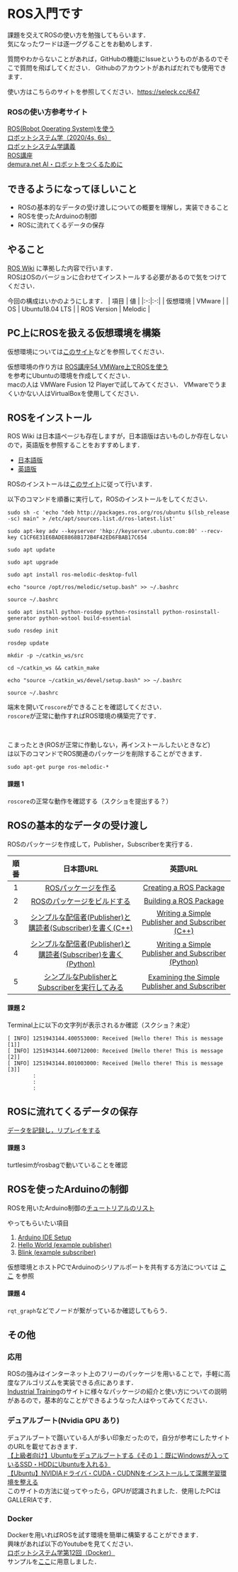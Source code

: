 # ROS入門です

課題を交えてROSの使い方を勉強してもらいます．  
気になったワードは逐一ググることをお勧めします．

質問やわからないことがあれば，GitHubの機能にIssueというものがあるのでそこで質問を飛ばしてください．
Githubのアカウントがあればだれでも使用できます．

使い方はこちらのサイトを参照してください．https://seleck.cc/647

### ROSの使い方参考サイト
[ROS(Robot Operating System)を使う](http://forestofazumino.web.fc2.com/ros/ros_top.html)  
[ロボットシステム学（2020/4s, 6s）](https://lab.ueda.tech/?page=robosys_2020)  
[ロボットシステム学講義](https://www.youtube.com/playlist?list=PLbUh9y6MXvjdIB5A9uhrZVrhAaXc61Pzz)  
[ROS講座](https://qiita.com/srs/items/5f44440afea0eb616b4a)  
[demura.net AI・ロボットをつくるために](https://demura.net/)  
## **できるようになってほしいこと**
- ROSの基本的なデータの受け渡しについての概要を理解し，実装できること
- ROSを使ったArduinoの制御
- ROSに流れてくるデータの保存

## **やること**

[ROS Wiki](http://wiki.ros.org/ROS/Tutorials) に準拠した内容で行います．  
ROSはOSのバージョンに合わせてインストールする必要があるので気をつけてください．  

今回の構成はいかのようにします．
| 項目 | 値 |
|:-:|:-:|
| 仮想環境 | VMware |
| OS | Ubuntu18.04 LTS |
| ROS Version | Melodic |


## **PC上にROSを扱える仮想環境を構築**

仮想環境については[このサイト](https://bcblog.sios.jp/what-is-virtualenvironment-vmware/)などを参照してください．


仮想環境の作り方は
[ROS講座54 VMWare上でROSを使う](https://qiita.com/srs/items/25efd45641c274bb8415)  
を参考にUbuntuの環境を作成してください．  
macの人は VMWare Fusion 12 Playerで試してみてください．
VMwareでうまくいかない人はVirtualBoxを使用してください．

## **ROSをインストール**

ROS Wiki は日本語ページも存在しますが，日本語版は古いものしか存在しないので，英語版を参照することをおすすめします．
- [日本語版](http://wiki.ros.org/ja/ROS/Tutorials)
- [英語版](http://wiki.ros.org/ROS/Tutorials)


ROSのインストールは[このサイト](http://wiki.ros.org/melodic/Installation/Ubuntu)に従って行います．

以下のコマンドを順番に実行して，ROSのインストールをしてください．  

```
sudo sh -c 'echo "deb http://packages.ros.org/ros/ubuntu $(lsb_release -sc) main" > /etc/apt/sources.list.d/ros-latest.list'

sudo apt-key adv --keyserver 'hkp://keyserver.ubuntu.com:80' --recv-key C1CF6E31E6BADE8868B172B4F42ED6FBAB17C654

sudo apt update

sudo apt upgrade

sudo apt install ros-melodic-desktop-full

echo "source /opt/ros/melodic/setup.bash" >> ~/.bashrc

source ~/.bashrc

sudo apt install python-rosdep python-rosinstall python-rosinstall-generator python-wstool build-essential

sudo rosdep init

rosdep update

mkdir -p ~/catkin_ws/src

cd ~/catkin_ws && catkin_make

echo "source ~/catkin_ws/devel/setup.bash" >> ~/.bashrc

source ~/.bashrc
```

端末を開いて`roscore`ができることを確認してください．  
`roscore`が正常に動作すればROS環境の構築完了です．

<br>

こまったとき(ROSが正常に作動しない，再インストールしたいときなど)  
は以下のコマンドでROS関連のパッケージを削除することができます．

```
sudo apt-get purge ros-melodic-*
```

#### 課題  1
`roscore`の正常な動作を確認する（スクショを提出する？）


## **ROSの基本的なデータの受け渡し**

ROSのパッケージを作成して，Publisher，Subscriberを実行する．

| 順番 | 日本語URL | 英語URL |
|:-:|:-:|:-:|
|1| [ROSパッケージを作る](http://wiki.ros.org/ja/ROS/Tutorials/CreatingPackage) | [Creating a ROS Package](http://wiki.ros.org/ROS/Tutorials/CreatingPackage) |
|2| [ROSのパッケージをビルドする](http://wiki.ros.org/ja/ROS/Tutorials/BuildingPackages) | [Building a ROS Package](http://wiki.ros.org/ROS/Tutorials/BuildingPackages) |
|3| [シンプルな配信者(Publisher)と購読者(Subscriber)を書く(C++)](http://wiki.ros.org/ja/ROS/Tutorials/WritingPublisherSubscriber%28c%2B%2B%29) | [Writing a Simple Publisher and Subscriber (C++)](http://wiki.ros.org/ROS/Tutorials/WritingPublisherSubscriber%28c%2B%2B%29) |
|4| [シンプルな配信者(Publisher)と購読者(Subscriber)を書く(Python)](http://wiki.ros.org/ja/ROS/Tutorials/WritingPublisherSubscriber%28python%29) | [Writing a Simple Publisher and Subscriber (Python)](http://wiki.ros.org/ROS/Tutorials/WritingPublisherSubscriber%28python%29) |
|5| [シンプルなPublisherとSubscriberを実行してみる](http://wiki.ros.org/ja/ROS/Tutorials/ExaminingPublisherSubscriber) | [Examining the Simple Publisher and Subscriber](http://wiki.ros.org/ROS/Tutorials/ExaminingPublisherSubscriber) |

#### 課題 2
Terminal上に以下の文字列が表示されるか確認（スクショ？未定）
```
[ INFO] 1251943144.400553000: Received [Hello there! This is message [1]]
[ INFO] 1251943144.600712000: Received [Hello there! This is message [2]]
[ INFO] 1251943144.801003000: Received [Hello there! This is message [3]]
        :
        :
        :
```

## **ROSに流れてくるデータの保存**

[データを記録し，リプレイをする](http://wiki.ros.org/ja/ROS/Tutorials/Recording%20and%20playing%20back%20data)  

#### 課題 3

turtlesimがrosbagで動いていることを確認

## **ROSを使ったArduinoの制御**

ROSを用いたArduino制御の[チュートリアルのリスト](http://wiki.ros.org/rosserial_arduino/Tutorials)  

やってもらいたい項目
1. [Arduino IDE Setup](http://wiki.ros.org/rosserial_arduino/Tutorials/Arduino%20IDE%20Setup)
2. [Hello World (example publisher)](http://wiki.ros.org/rosserial_arduino/Tutorials/Hello%20World)
3. [Blink (example subscriber)](http://wiki.ros.org/rosserial_arduino/Tutorials/Blink)

仮想環境とホストPCでArduinoのシリアルポートを共有する方法については
[ここ](http://kazuki-room.com/how_to_connect_to_the_vmware_serial_port/)
を参照

#### 課題 4

`rqt_graph`などでノードが繋がっているか確認してもらう．

## **その他**

### 応用

ROSの強みはインターネット上のフリーのパッケージを用いることで，手軽に高度なアルゴリズムを実装できる点にあります．  
[Industrial Training](https://industrial-training-jp.readthedocs.io/ja/latest/index.html)のサイトに様々なパッケージの紹介と使い方についての説明があるので，基本的なことができるようなった人はやってみてください．

### デュアルブート(Nvidia GPU あり)
デュアルブートで躓いている人が多い印象だったので，自分が参考にしたサイトのURLを載せておきます．  
[【上級者向け】Ubuntuをデュアルブートする《その１：既にWindowsが入っているSSD・HDDにUbuntuを入れる》](https://guminote.sakura.ne.jp/archives/233)  
[【Ubuntu】NVIDIAドライバ・CUDA・CUDNNをインストールして深層学習環境を整える](https://guminote.sakura.ne.jp/archives/328)  
このサイトの方法に従ってやったら，GPUが認識されました．使用したPCはGALLERIAです．

### Docker
Dockerを用いればROSを試す環境を簡単に構築することができます．  
興味があれば以下のYoutubeを見てください．  
[ロボットシステム学第12回（Docker）](https://www.youtube.com/watch?v=Utvf4YmMJpk&list=PLbUh9y6MXvjdIB5A9uhrZVrhAaXc61Pzz&index=16)  
サンプルを[ここ](https://github.com/tomson784/ros_tutorial)に用意しました．
